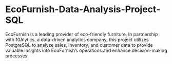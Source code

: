 # EcoFurnish-Data-Analysis-Project-SQL
EcoFurnish is a leading provider of eco-friendly furniture, In partnership with 10Alytics, a data-driven analytics company, this project utilizes PostgreSQL to analyze sales, inventory, and customer data to provide valuable insights into EcoFurnish’s operations and enhance decision-making processes.
